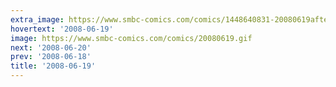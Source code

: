 ```yaml
---
extra_image: https://www.smbc-comics.com/comics/1448640831-20080619after.png
hovertext: '2008-06-19'
image: https://www.smbc-comics.com/comics/20080619.gif
next: '2008-06-20'
prev: '2008-06-18'
title: '2008-06-19'
---
```

